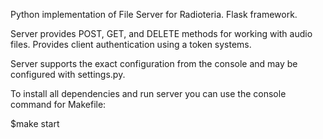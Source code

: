 Python implementation of File Server for Radioteria. Flask framework. 

Server provides POST, GET, and DELETE methods for working with audio files. Provides client authentication using a token systems.

Server supports the exact configuration from the console and may be configured with settings.py.

To install all dependencies and run server you can use the console command for Makefile:

$make start
